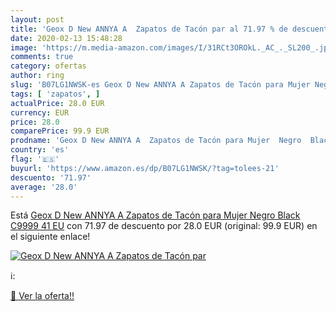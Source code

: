 ```yaml
---
layout: post
title: 'Geox D New ANNYA A  Zapatos de Tacón par al 71.97 % de descuento'
date: 2020-02-13 15:48:28
image: 'https://m.media-amazon.com/images/I/31RCt3OROkL._AC_._SL200_.jpg'
comments: true
category: ofertas
author: ring
slug: 'B07LG1NWSK-es Geox D New ANNYA A Zapatos de Tacón para Mujer Negro Black...'
tags: [ 'zapatos', ]
actualPrice: 28.0 EUR
currency: EUR
price: 28.0
comparePrice: 99.9 EUR
prodname: 'Geox D New ANNYA A  Zapatos de Tacón para Mujer  Negro  Black C9999   41 EU'
country: 'es'
flag: '🇪🇸'
buyurl: 'https://www.amazon.es/dp/B07LG1NWSK/?tag=tolees-21'
descuento: '71.97'
average: '28.0'
---
```


Está [Geox D New ANNYA A  Zapatos de Tacón para Mujer  Negro  Black C9999   41 EU](https://www.amazon.es/dp/B07LG1NWSK/?tag=tolees-21) con 71.97 de descuento por 28.0 EUR (original: 99.9 EUR) en el siguiente enlace!

[![Geox D New ANNYA A  Zapatos de Tacón par](https://m.media-amazon.com/images/I/31RCt3OROkL._AC_._SL200_.jpg)](https://www.amazon.es/dp/B07LG1NWSK/?tag=tolees-21)

ℹ️:


[🛒 Ver la oferta!!](https://www.amazon.es/dp/B07LG1NWSK/?tag=tolees-21)
